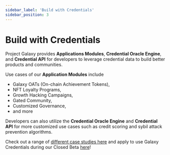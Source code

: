 ```yaml
---
sidebar_label: 'Build with Credentials'
sidebar_position: 3
---
```


# Build with Credentials

Project Galaxy provides **Applications Modules**, **Credential Oracle Engine**, and **Credential API** for developers to leverage credential data to build better products and communities.

Use cases of our **Application Modules** include

- Galaxy OATs (On-chain Achievement Tokens),
- NFT Loyalty Programs,
- Growth Hacking Campaigns,
- Gated Community,
- Customized Governance,
- and more

Developers can also utilize the **Credential Oracle Engine** and **Credential API** for more customized use cases such as credit scoring and sybil attack prevention algorithms.

Check out a range of [different case studies here](https://docs.galaxy.eco/Into-The-Galaxy/3Gg3KWsGxJjFkbpjBxc6C7) and apply to use Galaxy Credentials during our Closed Beta [here](https://to.galaxy.eco/application)!
